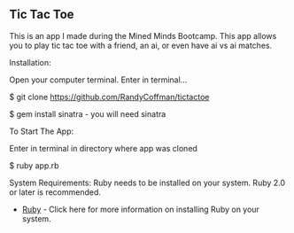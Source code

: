 ## Tic Tac Toe
This is an app I made during the Mined Minds Bootcamp. This app allows you to play tic tac toe with a friend, an ai, or even have ai vs ai matches.

Installation:

Open your computer terminal. Enter in terminal...

$ git clone https://github.com/RandyCoffman/tictactoe

$ gem install sinatra - you will need sinatra

To Start The App:

Enter in terminal in directory where app was cloned

$ ruby app.rb

System Requirements:
Ruby needs to be installed on your system. Ruby 2.0 or later is recommended.

* [Ruby](https://www.ruby-lang.org/en/documentation/installation/) - Click here for more information on installing Ruby on your system.
